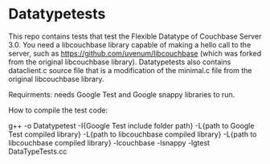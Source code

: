 Datatypetests
=============
This repo contains tests that test the Flexible Datatype of Couchbase Server 3.0. You need a libcouchbase library capable of making a hello call to the server, such as https://github.com/uvenum/libcouchbase (which was forked from the original libcouchbase library). Datatypetests also contains dataclient.c source file that is a modification of the minimal.c file from the original libcouchbase library. 

Requirments: needs Google Test and Google snappy libraries to run.

How to compile the test code:

g++ -o Datatypetest -I{Google Test include folder path} -L{path to Google Test compiled library} -L{path to libcouchbase compiled library} -L{path to libcouchbase compiled library} -lcouchbase -lsnappy -lgtest DataTypeTests.cc
